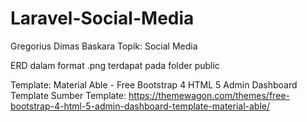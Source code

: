 # Laravel-Social-Media

Gregorius Dimas Baskara
Topik: Social Media

ERD dalam format .png terdapat pada folder public

Template: Material Able - Free Bootstrap 4 HTML 5 Admin Dashboard Template
Sumber Template: https://themewagon.com/themes/free-bootstrap-4-html-5-admin-dashboard-template-material-able/
